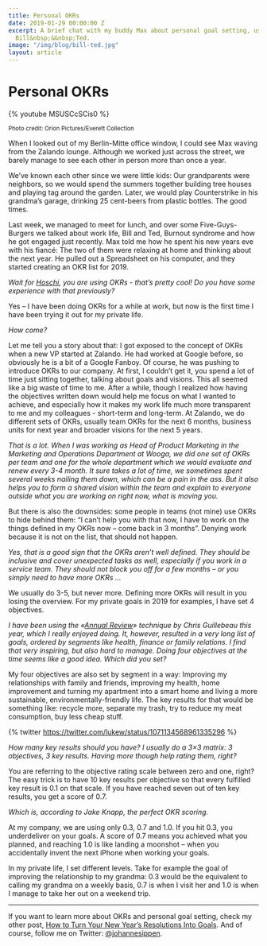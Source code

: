 ```yaml
---
title: Personal OKRs
date: 2019-01-29 00:00:00 Z
excerpt: A brief chat with my buddy Max about personal goal setting, using OKRs and
  Bill&nbsp;&&nbsp;Ted.
image: "/img/blog/bill-ted.jpg"
layout: article
---
```


# Personal OKRs

{% youtube MSUSCcSCis0 %}

<small>Photo credit: Orion Pictures/Everett Collection</small>

When I looked out of my Berlin-Mitte office window, I could see Max waving from the Zalando lounge. Although we worked just across the street, we barely manage to see each other in person more than once a year.

We’ve known each other since we were little kids: Our grandparents were neighbors, so we would spend the summers together building tree houses and playing tag around the garden. Later, we would play Counterstrike in his grandma’s garage, drinking 25 cent-beers from plastic bottles. The good times.

Last week, we managed to meet for lunch, and over some Five-Guys-Burgers we talked about work life, Bill and Ted, Burnout syndrome and how he got engaged just recently. Max told me how he spent his new years eve with his fiancé: The two of them were relaxing at home and thinking about the next year. He pulled out a Spreadsheet on his computer, and they started creating an OKR list for 2019.

*Wait for [Hoschi](https://www.youtube.com/watch?v=q3fx6TugN7g), you are using OKRs - that’s pretty cool! Do you have some experience with that previously?*

Yes – I have been doing OKRs for a while at work, but now is the first time I have been trying it out for my private life.

*How come?*

Let me tell you a story about that: I got exposed to the concept of OKRs when a new VP started at Zalando. He had worked at Google before, so obviously he is a bit of a Google Fanboy. Of course, he was pushing to introduce OKRs to our company. At first, I couldn’t get it, you spend a lot of time just sitting together, talking about goals and visions. This all seemed like a big waste of time to me. After a while, though I realized how having the objectives written down would help me focus on what I wanted to achieve, and especially how it makes my work life much more transparent to me and my colleagues - short-term and long-term. At Zalando, we do different sets of OKRs, usually team OKRs for the next 6 months, business units for next year and broader visions for the next 5 years.

*That is a lot. When I was working as Head of Product Marketing in the Marketing and Operations Department at Wooga, we did one set of OKRs per team and one for the whole department which we would evaluate and renew every 3-4 month. It sure takes a lot of time, we sometimes spent several weeks nailing them down, which can be a pain in the ass. But it also helps you to form a shared vision within the team and explain to everyone outside what you are working on right now, what is moving you.*

But there is also the downsides: some people in teams (not mine) use OKRs to hide behind them: “I can’t help you with that now, I have to work on the things defined in my OKRs now – come back in 3 months”. Denying work because it is not on the list, that should not happen.

*Yes, that is a good sign that the OKRs aren’t well defined. They should be inclusive and cover unexpected tasks as well, especially if you work in a service team. They should not block you off for a few months – or you simply need to have more OKRs …*

We usually do 3-5, but never more. Defining more OKRs will result in you losing the overview. For my private goals in 2019 for examples, I have set 4 objectives.

*I have been using the «[Annual Review](https://chrisguillebeau.com/how-to-conduct-your-own-annual-review/)» technique by Chris Guillebeau this year, which I really enjoyed doing. It, however, resulted in a very long list of goals, ordered by segments like health, finance or family relations. I find that very inspiring, but also hard to manage. Doing four objectives at the time seems like a good idea. Which did you set?*

My four objectives are also set by segment in a way: Improving my relationships with family and friends, improving my health, home improvement and turning my apartment into a smart home and living a more sustainable, environmentally-friendly life. The key results for that would be something like: recycle more, separate my trash, try to reduce my meat consumption, buy less cheap stuff.

{% twitter https://twitter.com/lukew/status/1071134568961335296 %}

*How many key results should you have? I usually do a 3×3 matrix: 3 objectives, 3 key results. Having more though help rating them, right?*

You are referring to the objective rating scale between zero and one, right? The easy trick is to have 10 key results per objective so that every fulfilled key result is 0.1 on that scale. If you have reached seven out of ten key results, you get a score of 0.7. 

*Which is, according to Jake Knapp, the perfect OKR scoring.*

At my company, we are using only 0.3, 0.7 and 1.0. If you hit 0.3, you underdeliver on your goals.  A score of 0.7 means you achieved what you planned, and reaching 1.0 is like landing a moonshot – when you accidentally invent the next iPhone when working your goals.

In my private life, I set different levels. Take for example the goal of improving the relationship to my grandma: 0.3 would be the equivalent to calling my grandma on a weekly basis, 0.7 is when I visit her and 1.0 is when I manage to take her out on a weekend trip.

---

If you want to learn more about OKRs and personal goal setting, check my other post, [How to Turn Your New Year’s Resolutions Into Goals](https://johannesippen.com/2019/turn-resolutions-into-goals/). And of course, follow me on Twitter: [@johannesippen](https://twitter.com/johannesippen/).